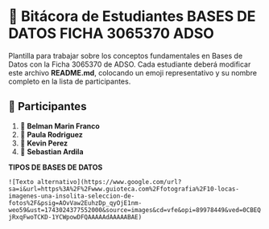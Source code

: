 # 📘 Bitácora de Estudiantes BASES DE DATOS FICHA 3065370 ADSO

Plantilla para trabajar sobre los conceptos fundamentales en Bases de Datos con la Ficha 3065370 de ADSO.
Cada estudiante deberá modificar este archivo **README.md**, colocando un emoji representativo y su nombre completo en la lista de participantes.

## 📌 Participantes

1. 🚀 **Belman Marin Franco**
2. 🎸 **Paula Rodriguez**
3. 🏀 **Kevin Perez**
4. 🎨 **Sebastian Ardila**


**TIPOS DE BASES DE DATOS**


`![Texto alternativo](https://www.google.com/url?sa=i&url=https%3A%2F%2Fwww.guioteca.com%2Ffotografia%2F10-locas-imagenes-una-insolita-seleccion-de-fotos%2F&psig=AOvVaw2EuhzDp_qyOjE1nm-weo59&ust=1743024377552000&source=images&cd=vfe&opi=89978449&ved=0CBEQjRxqFwoTCKD-1YCWpowDFQAAAAAdAAAAABAE)`
